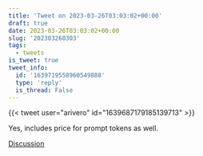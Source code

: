 ```yaml
---
title: 'Tweet on 2023-03-26T03:03:02+00:00'
draft: true
date: 2023-03-26T03:03:02+00:00
slug: '202303260303'
tags:
  - tweets
is_tweet: true
tweet_info:
  id: '1639719558960549888'
  type: 'reply'
  is_thread: False
---
```




{{< tweet user="arivero" id="1639687179185139713" >}}

Yes, includes price for prompt tokens as well.

[Discussion](https://x.com/sytelus/status/1639719558960549888)
